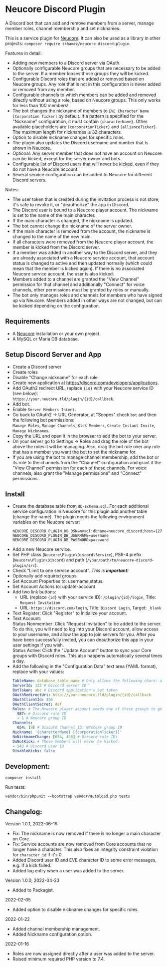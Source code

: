 # Neucore Discord Plugin

A Discord bot that can add and remove members from a server, manage member roles, channel membership and set nicknames.

This is a service plugin for [Neucore](https://github.com/tkhamez/neucore). It can also be used as a 
library in other projects: `composer require tkhamez/neucore-discord-plugin`.

Features in detail:
- Adding new members to a Discord server via OAuth.
- Optionally configurable Neucore groups that are necessary to be added to the server. If a member looses those
  groups they will be kicked.
- Configurable Discord roles that are added or removed based on Neucore groups. Any role that is not in this
  configuration is never added or removed from any member.
- Configurable channels to which members can be added and removed directly without using a role, based on
  Neucore groups. This only works for less than 100 members!
- The bot changes the nickname of members to `EVE Character Name [Corporation Ticker]` by default. If a pattern is 
  specified for the "Nickname" configuration, it must contain `{characterName}`. Other available placeholders are 
  `{corporationTicker}` and `{allianceTicker}`. The maximum length for nicknames is 32 characters.
- Option to disable nickname changes for specific roles.
- The plugin also updates the Discord username and number that is shown in Neucore.
- Optional: Any server member that does not have an account on Neucore can be kicked, except for the server 
  owner and bots.
- Configurable list of Discord users that will never be kicked, even if they do not have a Neucore account.
- Several service configuration can be added to Neucore for different Discord servers.

Notes:
- The user token that is created during the invitation process is not store, it's safe to revoke it, or
  "deauthorize" the app in Discord.
- The Discord user is bound to a Neucore player account. The nickname is set to the name of the main character.
- If the main character is changed, the nickname is updated.
- The bot cannot change the nickname of the server owner.
- If the main character is removed from the account, the nickname is changed to the name of the new main.
- If all characters were removed from the Neucore player account, the member is kicked from the Discord server.
- If a member was added in another way to the Discord server, and they are already associated with a Neucore service
  account, that account status is changed to active and then updated normally (which could mean that the member is 
  kicked again). If there is no associated Neucore service account, the user is also kicked.
- Members added to a channel are granted the "View Channel" permission for that channel and additionally "Connect"
  for voice channels, other permissions must be granted by roles or manually.
- The bot only manages roles and channels for members who have signed up via Neucore. Members added in other ways 
  are not changed, but can be kicked depending on the configuration.

## Requirements

- A [Neucore](https://github.com/tkhamez/neucore) installation or your own project.
- A MySQL or Maria DB database.

## Setup Discord Server and App

- Create a Discord server
- Create roles
- Disable "Change nickname" for each role
- Create new application at https://discord.com/developers/applications.
- Add OAuth2 redirect URL, replace `{id}` with your Neucore service ID (see below):  
  `https://your.neucore.tld/plugin/{id}/callback`.
- Add bot.
- Enable `Server Members Intent`.
- Go back to OAuth2 -> URL Generator, at "Scopes" check `bot` and then the following bot permissions:  
  `Manage Roles`, `Manage Channels`, `Kick Members`, `Create Instant Invite`, `Manage Nicknames`.
- Copy the URL and open it in the browser to add the bot to your server.
- On your server go to Settings -> Roles and drag the role of the bot above the roles it will be managing. Also, 
  drag the bot role over any role that has a member you want the bot to set the nickname for.
- If you are using the bot to manage channel membership, add the bot or its role to the channels from the "Channel" 
  configuration and grant it the "View Channel" permission for each of those channels. For voice channels, also 
  grant the "Manage permissions" and "Connect" permissions.

## Install

- Create the database table from `db-schema.sql`. For each additional service configuration in Neucore for this
  plugin add another table (change the name).
  The plugin needs the following environment variables on the Neucore server:
  ```
  NEUCORE_DISCORD_PLUGIN_DB_DSN=mysql:dbname=neucore_discord;host=127.0.0.1
  NEUCORE_DISCORD_PLUGIN_DB_USERNAME=username
  NEUCORE_DISCORD_PLUGIN_DB_PASSWORD=password
  ```
- Add a new Neucore service.
- Set PHP class (`Neucore\Plugin\Discord\Service`), PSR-4 prefix (`Neucore\Plugin\Discord`) and path 
  (`/your/path/to/neucore-discord-plugin/src`).
- Check "Limit to one service account". *This is **important**!*
- Optionally add required groups.
- Set Account Properties to: username,status.
- Set Account Actions to: update-account
- Add two link buttons:
  - URL (replace `{id}` with your service ID): `/plugin/{id}/login`, Title: `Request Invitation`
  - URL: `https://discord.com/login`, Title: `Discord Login`, Target: `_blank`
- Text Register: Click "Register" to initialize your account.
- Text Account:  
  Status Nonmember: Click "Request Invitation" to be added to the server. To do this,  you will need to log 
  into your Discord account, allow access to your username, and allow the app to join servers for you. After 
  you have been successfully invited, you can deauthorize this app in your user settings if you wish.    
  Status Active: Click the "Update Account" button to sync your Core groups with Discord roles. This also 
  happens automatically several times a day.
- Add the following in the "Configuration Data" text area (YAML format), replace with your values:
  ```yaml
  TableName: database_table_name # Only allows the following chars: a-zA-Z0-9_
  ServerId: 123 # Discord server ID
  BotToken: abc # Discord application's bot token
  OAuthRedirectUri: http://your.neucore.tld/plugin/{id}/callback
  OAuthClientId: 456
  OAuthClientSecret: def
  Roles: # The Neucore player account needs one of these groups to get the Discord role
    987: # Discord role ID
    - 1 # Neucore group ID
  Channels:
    654: [9] # Discord channel ID: Neucore group ID
  Nickname: '{characterName} [{corporationTicker}]'
  NoNicknameChange: [654, 456] # Discord role IDs
  DoNotKick: # These members will never be kicked
  - 543 # Discord user ID
  DisableKicks: false
  ```

## Development:

```shell
composer install
```

Run tests:
```shell
vendor/bin/phpunit --bootstrap vendor/autoload.php tests
```

## Changelog:

Version 1.0.1, 2022-06-16

- Fix: The nickname is now removed if there is no longer a main character on Core.
- Fix: Service accounts are now removed from Core accounts that no longer have a character. This also fixes an 
  integrity constraint violation for `character_id` if it's 0.
- Added Discord user ID and EVE character ID to some error messages, e.g. if a kick failed.
- Added log entry when a user was added to the server.

Version 1.0.0, 2022-04-23

- Added to Packagist.

2022-02-05

- Added option to disable nickname changes for specific roles.

2022-01-22

- Added channel membership management.
- Added Nickname configuration option.

2022-01-16

- Roles are now assigned directly after a user was added to the server.
- Raised minimum required PHP version to 7.4.
